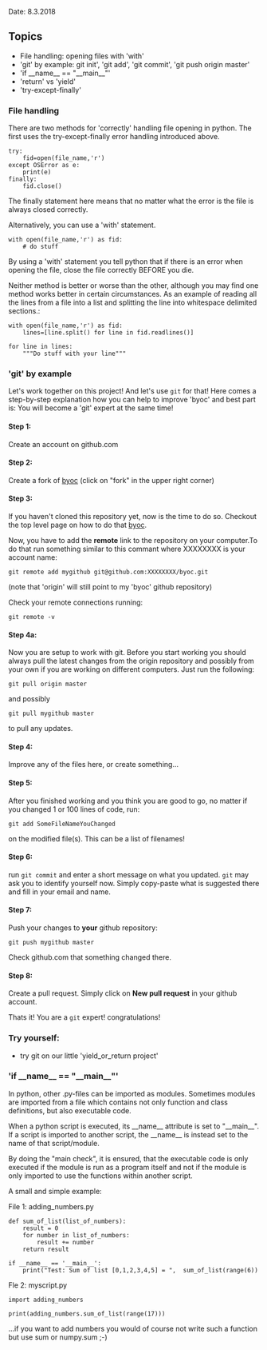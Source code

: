 Date: 8.3.2018

Topics
------


 * File handling: opening files with 'with'
 * 'git' by example: git init', 'git add', 'git commit', 'git push origin master'
 *  'if \_\_name\_\_ == "\_\_main\_\_"'
 * 'return' vs 'yield'
 * 'try-except-finally'


### File handling
There are two methods for 'correctly' handling file opening in python. The first uses the try-except-finally error handling introduced above.

    try:
        fid=open(file_name,'r')
    except OSError as e:
        print(e)
    finally:
        fid.close()

The finally statement here means that no matter what the error is the file is always closed correctly.

Alternatively, you can use a 'with' statement.

    with open(file_name,'r') as fid:
        # do stuff

By using a 'with' statement you tell python that if there is an error when opening the file, close the file correctly BEFORE you die. 

Neither method is better or worse than the other, although you may find one method works better in certain circumstances. As an example of reading all the lines from a file into a list and splitting the line into whitespace delimited sections.:

    with open(file_name,'r') as fid:
        lines=[line.split() for line in fid.readlines()]

    for line in lines:
        """Do stuff with your line"""





### 'git' by example

Let's work together on this project! And let's use `git` for that! Here comes a step-by-step explanation how you can help to improve 'byoc' and best part is: You will become a 'git' expert at the same time!

#### Step 1:
Create an account on github.com

#### Step 2:
Create a fork of [byoc](https://github.com/HerrMuellerluedenscheid/byoc) (click on "fork" in the upper right corner)

#### Step 3:
If you haven't cloned this repository yet, now is the time to do so. Checkout the top level page on how to do that [byoc](https://github.com/HerrMuellerluedenscheid/byoc).

Now, you have to add the __remote__ link to the repository on your computer.To do that run something similar to this commant where XXXXXXXX is your account name:

    git remote add mygithub git@github.com:XXXXXXXX/byoc.git

(note that 'origin' will still point to my 'byoc' github repository)

Check your remote connections running:

    git remote -v

#### Step 4a:

Now you are setup to work with git. Before you start working you should always pull the latest changes from the origin repository and possibly from your own if you are working on different computers. Just run the following:

    git pull origin master

and possibly

    git pull mygithub master

to pull any updates.

#### Step 4:

Improve any of the files here, or create something...

#### Step 5:

After you finished working and you think you are good to go, no matter if you changed 1 or 100 lines of code, run:

    git add SomeFileNameYouChanged

on the modified file(s). This can be a list of filenames!

#### Step 6:

run `git commit` and enter a short message on what you updated. `git` may ask you to identify yourself now. Simply copy-paste what is suggested there and fill in your email and name.

#### Step 7:

Push your changes to __your__ github repository:

    git push mygithub master

Check github.com that something changed there.

#### Step 8:

Create a pull request. Simply click on __New pull request__ in your github account.

Thats it! You are a `git` expert! congratulations!

### Try yourself:

 * try git on our little 'yield_or_return project'




### 'if \_\_name\_\_ == "\_\_main\_\_"'
In python, other .py-files can be imported as modules. Sometimes modules are imported from a file which contains not only function and class definitions, but also executable code. 

When a python script is executed, its \_\_name\_\_ attribute is set to "\_\_main\_\_". If a script is imported to another script, the \_\_name\_\_ is instead set to the name of that script/module.

By doing the "main check", it is ensured, that the executable code is only executed if the module is run as a program itself and not if the module is only imported to use the functions within another script.

A small and simple example:

File 1: adding_numbers.py


    def sum_of_list(list_of_numbers):
        result = 0
        for number in list_of_numbers:
            result += number
        return result

    if __name__ == '__main__':
        print("Test: Sum of list [0,1,2,3,4,5] = ",  sum_of_list(range(6))


Fle 2: myscript.py

    import adding_numbers

    print(adding_numbers.sum_of_list(range(17)))


...if you want to add numbers you would of course not write such a function but use sum or numpy.sum ;-)
